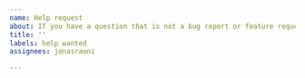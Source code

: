 ```yaml
---
name: Help request
about: If you have a question that is not a bug report or feature request.
title: ''
labels: help wanted
assignees: jonasraoni

---
```



